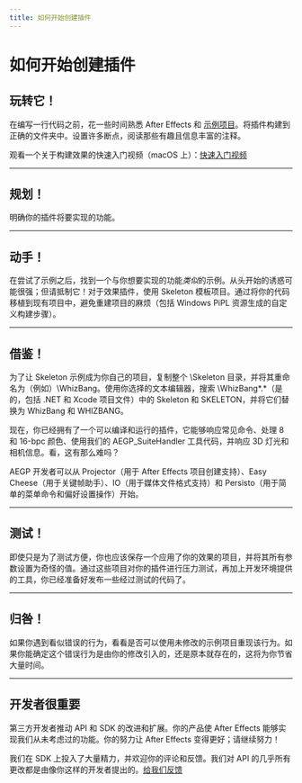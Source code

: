 ```yaml
---
title: 如何开始创建插件
---
```

# 如何开始创建插件

## 玩转它！

在编写一行代码之前，花一些时间熟悉 After Effects 和 [示例项目](../sample-projects)。将插件构建到正确的文件夹中。设置许多断点，阅读那些有趣且信息丰富的注释。

观看一个关于构建效果的快速入门视频（macOS 上）：[快速入门视频](https://assets.adobe.com/public/08c43fb7-4633-4007-5201-b3b77405d770?scid=social_20180227_75678337)

---

## 规划！

明确你的插件将要实现的功能。

---

## 动手！

在尝试了示例之后，找到一个与你想要实现的功能*类似*的示例。从头开始的诱惑可能很强；但请抵制它！对于效果插件，使用 Skeleton 模板项目。通过将你的代码移植到现有项目中，避免重建项目的麻烦（包括 Windows PiPL 资源生成的自定义构建步骤）。

---

## 借鉴！

为了让 Skeleton 示例成为你自己的项目，复制整个 \\Skeleton 目录，并将其重命名为（例如）\\WhizBang。使用你选择的文本编辑器，搜索 \\WhizBang\*.\*（是的，包括 .NET 和 Xcode 项目文件）中的 Skeleton 和 SKELETON，并将它们替换为 WhizBang 和 WHIZBANG。

现在，你已经拥有了一个可以编译和运行的插件，它能够响应常见命令、处理 8 和 16-bpc 颜色、使用我们的 AEGP_SuiteHandler 工具代码，并响应 3D 灯光和相机信息。看，这有那么难吗？

AEGP 开发者可以从 Projector（用于 After Effects 项目创建支持）、Easy Cheese（用于关键帧助手）、IO（用于媒体文件格式支持）和 Persisto（用于简单的菜单命令和偏好设置操作）开始。

---

## 测试！

即使只是为了测试方便，你也应该保存一个应用了你的效果的项目，并将其所有参数设置为奇怪的值。通过这些项目对你的插件进行压力测试，再加上开发环境提供的工具，你已经准备好发布一些经过测试的代码了。

---

## 归咎！

如果你遇到看似错误的行为，看看是否可以使用未修改的示例项目重现该行为。如果你能确定这个错误行为是由你的修改引入的，还是原本就存在的，这将为你节省大量时间。

---

## 开发者很重要

第三方开发者推动 API 和 SDK 的改进和扩展。你的产品使 After Effects 能够实现我们从未考虑过的功能。你的努力让 After Effects 变得更好；请继续努力！

我们在 SDK 上投入了大量精力，并欢迎你的评论和反馈。我们对 API 的几乎所有更改都是由像你这样的开发者提出的。[给我们反馈](https://community.adobe.com/t5/after-effects/bd-p/after-effects?page=1&sort=latest_replies&filter=all&topics=label-sdkcom)